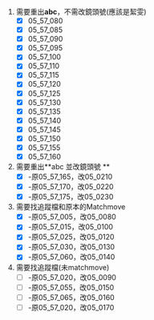 1. 需要重出**abc**，不需改鏡頭號(應該是絜雯)  
	- [x] 05_57_080      
	- [x] 05_57_085  
	- [x] 05_57_090  
	- [x] 05_57_095  
	- [x] 05_57_100  
	- [x] 05_57_110  
	- [x] 05_57_115  
	- [x] 05_57_120  
	- [x] 05_57_125  
	- [x] 05_57_130  
	- [x] 05_57_135  
	- [x] 05_57_140  
	- [x] 05_57_145  
	- [x] 05_57_150  
	- [x] 05_57_155  
	- [x] 05_57_160 
	
2. 需要重出**abc 並改鏡頭號  **
	- [x] -原05_57_165，改05_0210  
	- [x] -原05_57_170，改05_0220  
	- [x] -原05_57_175，改05_0230

3. 需要找追蹤檔和原本的Matchmove  
	- [x] -原05_57_005，改05_0080  
	- [x] -原05_57_015，改05_0100  
	- [x] -原05_57_025，改05_0120  
	- [x] -原05_57_030，改05_0130  
	- [x] -原05_57_060，改05_0140

4. 需要找追蹤檔(未matchmove)  
	- [ ] -原05_57_020，改05_0090  
	- [ ] -原05_57_055，改05_0150  
	- [ ] -原05_57_065，改05_0160  
	- [ ] -原05_57_020，改05_0170